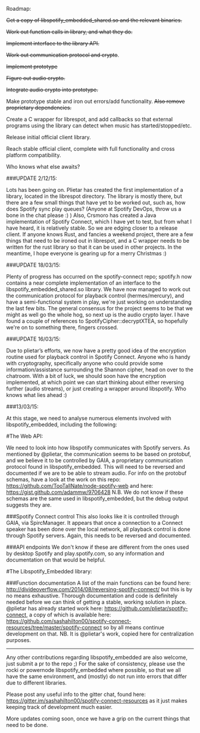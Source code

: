 Roadmap:

~~Get a copy of libspotify_embedded_shared.so and the relevant binaries.~~

~~Work out function calls in library, and what they do.~~

~~Implement interface to the library API.~~

~~Work out communication protocol and crypto~~.

~~Implement prototype~~

~~Figure out audio crypto.~~

~~Integrate audio crypto into prototype.~~

Make prototype stable and iron out errors/add functionality. ~~Also remove proprietary dependencies.~~

Create a C wrapper for librespot, and add callbacks so that external programs using the library can detect when music has started/stopped/etc.

Release initial official client library.

Reach stable official client, complete with full functionality and cross platform compatibility.

Who knows what else awaits?

###UPDATE 2/12/15: 

Lots has been going on. Plietar has created the first implementation of a library, located in the librespot directory. The library is mostly there, but there are a few small things that have yet to be worked out, such as, how does Spotify sync play queues? (Anyone at Spotify DevOps, throw us a bone in the chat please :) ) Also, Crsmoro has created a Java implementation of Spotify Connect, which I have yet to test, but from what I have heard, it is relatively stable. So we are edging closer to a release client. If anyone knows Rust, and fancies a weekend project, there are a few things that need to be ironed out in librespot, and a C wrapper needs to be written for the rust library so that it can be used in other projects. In the meantime, I hope everyone is gearing up for a merry Christmas :)

###UPDATE 18/03/15: 

Plenty of progress has occurred on the spotify-connect repo; spotify.h now contains a near complete implementation of an interface to the libspotify_embedded_shared.so library.
We have now managed to work out the communication protocol for playback control (hermes/mercury), and have a semi-functional system in play, we're just working on understanding the last few bits.
The general consensus for the project seems to be that we might as well go the whole hog, so next up is the audio crypto layer. I have found a couple of references to SpotifyCipher::decryptXTEA, so hopefully we're on to something there, fingers crossed.

###UPDATE 16/03/15: 

Due to plietar’s efforts, we now have a pretty good idea of the encryption routine used for playback control in Spotify Connect. Anyone who is handy with cryptography, specifically anyone who could provide some information/assistance surrounding the Shannon cipher, head on over to the chatroom. With a bit of luck, we should soon have the encryption implemented, at which point we can start thinking about either reversing further (audio streams), or just creating a wrapper around libspotify. Who knows what lies ahead :)

###13/03/15:

At this stage, we need to analyse numerous elements involved with libspotify_embedded, including the following:

#The Web API:

We need to look into how libspotify communicates with Spotify servers. As mentioned by @plietar, the communication seems to be based on protobuf, and we believe it to be controlled by GAIA, a proprietary communication protocol found in libspotify_embedded. This will need to be reversed and documented if we are to be able to stream audio.
For info on the protobuf schemas, have a look at the work on this repo: https://github.com/TooTallNate/node-spotify-web and here: https://gist.github.com/adammw/9706428
N.B. We do not know if these schemas are the same used in libspotify_embedded, but the debug output suggests they are.

###Spotify Connect control
This also looks like it is controlled through GAIA, via SpircManager. It appears that once a connection to a Connect speaker has been done over the local network, all playback control is done through Spotify servers. Again, this needs to be reversed and documented.

###API endpoints
We don't know if these are different from the ones used by desktop Spotify and play.spotify.com, so any information and documentation on that would be helpful.

#The Libspotify_Embedded library:

###Function documentation
A list of the main functions can be found here: http://divideoverflow.com/2014/08/reversing-spotify-connect/ but this is by no means exhaustive. Thorough documentation and code is definitely needed before we can think of getting a stable, working solution in place.
@plietar has already started work here: https://github.com/plietar/spotify-connect, a copy of which is available here: https://github.com/sashahilton00/spotify-connect-resources/tree/master/spotify-connect so by all means continue development on that. NB. It is @plietar's work, copied here for centralization purposes.

---

Any other contributions regarding libspotify_embedded are also welcome, just submit a pr to the repo ;)
For the sake of consistency, please use the rocki or powernode libspotify_embedded where possible, so that we all have the same environment, and (mostly) do not run into errors that differ due to different libraries.

Please post any useful info to the gitter chat, found here: https://gitter.im/sashahilton00/spotify-connect-resources as it just makes keeping track of development much easier.

More updates coming soon, once we have a grip on the current things that need to be done.
